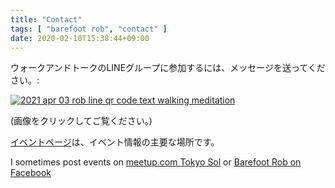 ```yaml
---
title: "Contact"
tags: [ "barefoot rob", "contact" ]
date: 2020-02-10T15:38:44+09:00
---
```


ウォークアンドトークのLINEグループに参加するには、メッセージを送ってください。:

[![2021 apr 03 rob line qr code text walking meditation](//b.robnugen.com/blog/2021/thumbs/2021_sep_25_rob_line_qr_code_text_walk_and_talk.jpg)](//b.robnugen.com/blog/2021/2021_sep_25_rob_line_qr_code_text_walk_and_talk.jpg)


<div class="note">(画像をクリックしてご覧ください。)</div>

[イベントページ](/ja/events/)は、イベント情報の主要な場所です。

I sometimes post events on [meetup.com Tokyo Sol](https://www.meetup.com/Tokyo-Sol-barefoot-more/) or [Barefoot Rob on Facebook](https://www.facebook.com/barefootrob/events)
